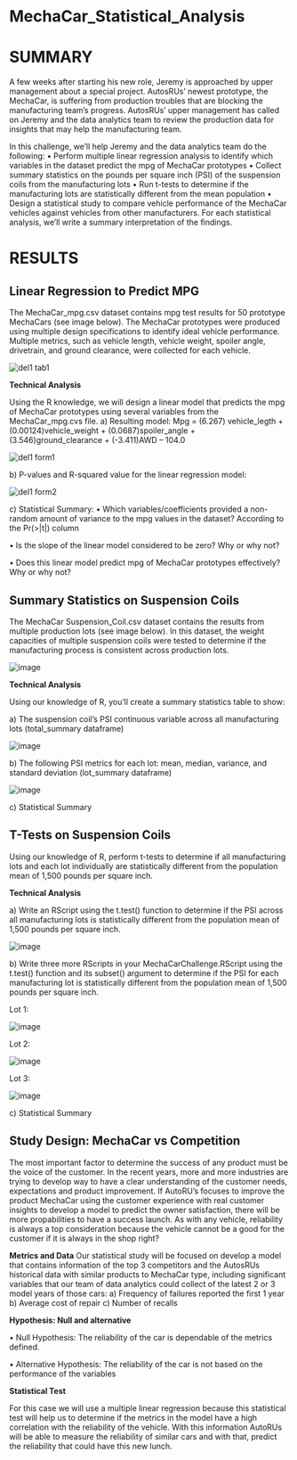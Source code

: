 # MechaCar_Statistical_Analysis

# SUMMARY
A few weeks after starting his new role, Jeremy is approached by upper management about a special project. AutosRUs’ newest prototype, the MechaCar, is suffering from production troubles that are blocking the manufacturing team’s progress. AutosRUs’ upper management has called on Jeremy and the data analytics team to review the production data for insights that may help the manufacturing team.

In this challenge, we’ll help Jeremy and the data analytics team do the following:
•	Perform multiple linear regression analysis to identify which variables in the dataset predict the mpg of MechaCar prototypes
•	Collect summary statistics on the pounds per square inch (PSI) of the suspension coils from the manufacturing lots
•	Run t-tests to determine if the manufacturing lots are statistically different from the mean population
•	Design a statistical study to compare vehicle performance of the MechaCar vehicles against vehicles from other manufacturers. For each statistical analysis, we’ll write a summary interpretation of the findings.

# RESULTS
## Linear Regression to Predict MPG

The MechaCar_mpg.csv dataset contains mpg test results for 50 prototype MechaCars (see image below). The MechaCar prototypes were produced using multiple design specifications to identify ideal vehicle performance. Multiple metrics, such as vehicle length, vehicle weight, spoiler angle, drivetrain, and ground clearance, were collected for each vehicle.

![del1 tab1](https://user-images.githubusercontent.com/106939511/192154950-9e803662-6faa-42fe-a30f-9f2972403f70.png)


**Technical Analysis**

Using the R knowledge, we will design a linear model that predicts the mpg of MechaCar prototypes using several variables from the MechaCar_mpg.cvs file.
a)	Resulting model:
Mpg = (6.267) vehicle_legth + (0.00124)vehicle_weight + (0.0687)spoiler_angle + (3.546)ground_clearance + (-3.411)AWD – 104.0


![del1 form1](https://user-images.githubusercontent.com/106939511/192154967-d036e6f3-8840-4955-873c-d239ceea2cfb.png)


b)	P-values and R-squared value for the linear regression model:

![del1 form2](https://user-images.githubusercontent.com/106939511/192155047-d544c602-a8fb-4206-9ed7-f3a095712b6d.png)


c)	Statistical Summary:
•	Which variables/coefficients provided a non-random amount of variance to the mpg values in the dataset? According to the Pr(>|t|) column

•	Is the slope of the linear model considered to be zero? Why or why not?

•	Does this linear model predict mpg of MechaCar prototypes effectively? Why or why not?




## Summary Statistics on Suspension Coils

The MechaCar Suspension_Coil.csv dataset contains the results from multiple production lots (see image below). In this dataset, the weight capacities of multiple suspension coils were tested to determine if the manufacturing process is consistent across production lots.

![image](https://user-images.githubusercontent.com/106939511/192158733-53936eec-603a-447a-87d8-e2f6032004b3.png)


**Technical Analysis**

Using our knowledge of R, you’ll create a summary statistics table to show:

a)	The suspension coil’s PSI continuous variable across all manufacturing lots (total_summary dataframe)

![image](https://user-images.githubusercontent.com/106939511/192158760-78e3e392-fc4a-475b-b835-ee05bfc9956a.png)

b)	The following PSI metrics for each lot: mean, median, variance, and standard deviation (lot_summary dataframe)

![image](https://user-images.githubusercontent.com/106939511/192158777-750c4f88-ef8c-4dbe-af9a-15b189f5ab4b.png)

c)	Statistical Summary 


## T-Tests on Suspension Coils

Using our knowledge of R, perform t-tests to determine if all manufacturing lots and each lot individually are statistically different from the population mean of 1,500 pounds per square inch.

**Technical Analysis**

a)	Write an RScript using the t.test() function to determine if the PSI across all manufacturing lots is statistically different from the population mean of 1,500 pounds per square inch.

![image](https://user-images.githubusercontent.com/106939511/192158845-60941288-c07f-413e-a502-81c2951577a0.png)

b)	Write three more RScripts in your MechaCarChallenge.RScript using the t.test() function and its subset() argument to determine if the PSI for each manufacturing lot is statistically different from the population mean of 1,500 pounds per square inch.

Lot 1:

![image](https://user-images.githubusercontent.com/106939511/192158879-e9e465fb-a3eb-4a6f-99df-303ccf8b85d5.png)

Lot 2:

![image](https://user-images.githubusercontent.com/106939511/192158899-5cb04659-fe2a-4724-a7cb-504b8c942eef.png)

Lot 3:

![image](https://user-images.githubusercontent.com/106939511/192158918-30beac39-cf51-4a59-800a-e819deaf2f33.png)

c)	Statistical Summary 

## Study Design: MechaCar vs Competition

The most important factor to determine the success of any product must be the voice of the customer. In the recent years, more and more industries are trying to develop way to have a clear understanding of the customer needs, expectations and product improvement. If AutoRU’s focuses to improve the product MechaCar using the customer experience with real customer insights to develop a model to predict the owner satisfaction, there will be more propabilities to have a success launch. 
As with any vehicle, reliability is always a top consideration because the vehicle cannot be a good for the customer if it is always in the shop right?

**Metrics and Data**
Our statistical study will be focused on develop a model that contains information of the top 3 competitors and the AutosRUs historical data with similar products to MechaCar type, including significant variables that our team of data analytics could collect of the latest 2 or 3 model years of those cars:
a) Frequency of failures reported the first 1 year 
b) Average cost of repair 
c) Number of recalls 

**Hypothesis: Null and alternative**

•	Null Hypothesis: The reliability of the car is dependable of the metrics defined. 

•	Alternative Hypothesis: The reliability of the car is not based on the performance of the variables

**Statistical Test**

For this case we will use a multiple linear regression because this statistical test will help us to determine if the metrics in the model have a high correlation with the reliability of the vehicle. With this information AutoRUs will be able to measure the reliability of similar cars and with that,  predict the reliability that could have this new lunch. 






